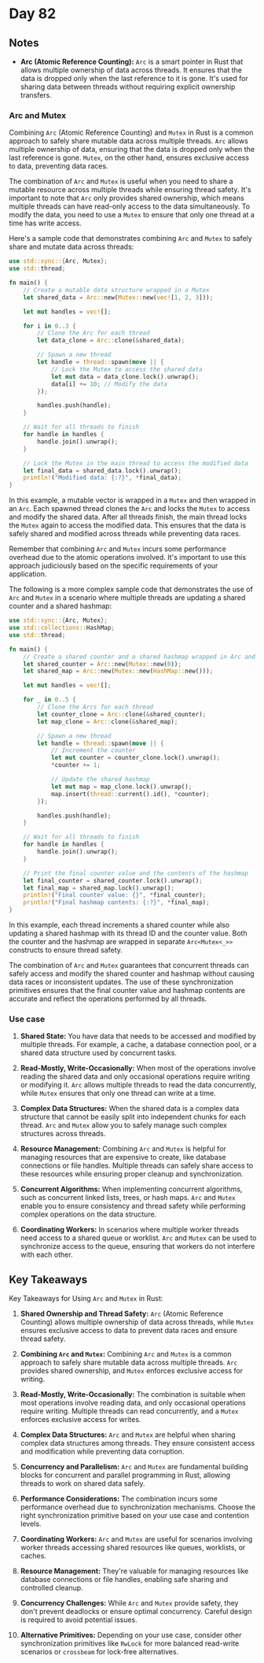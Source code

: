 # Day 82

## Notes

- **Arc (Atomic Reference Counting):** `Arc` is a smart pointer in Rust that allows multiple ownership of data across threads. It ensures that the data is dropped only when the last reference to it is gone. It's used for sharing data between threads without requiring explicit ownership transfers.


### Arc and Mutex

Combining `Arc` (Atomic Reference Counting) and `Mutex` in Rust is a common approach to safely share mutable data across multiple threads. `Arc` allows multiple ownership of data, ensuring that the data is dropped only when the last reference is gone. `Mutex`, on the other hand, ensures exclusive access to data, preventing data races.

The combination of `Arc` and `Mutex` is useful when you need to share a mutable resource across multiple threads while ensuring thread safety. It's important to note that `Arc` only provides shared ownership, which means multiple threads can have read-only access to the data simultaneously. To modify the data, you need to use a `Mutex` to ensure that only one thread at a time has write access.

Here's a sample code that demonstrates combining `Arc` and `Mutex` to safely share and mutate data across threads:

```rust
use std::sync::{Arc, Mutex};
use std::thread;

fn main() {
    // Create a mutable data structure wrapped in a Mutex
    let shared_data = Arc::new(Mutex::new(vec![1, 2, 3]));

    let mut handles = vec![];

    for i in 0..3 {
        // Clone the Arc for each thread
        let data_clone = Arc::clone(&shared_data);

        // Spawn a new thread
        let handle = thread::spawn(move || {
            // Lock the Mutex to access the shared data
            let mut data = data_clone.lock().unwrap();
            data[i] += 10; // Modify the data
        });

        handles.push(handle);
    }

    // Wait for all threads to finish
    for handle in handles {
        handle.join().unwrap();
    }

    // Lock the Mutex in the main thread to access the modified data
    let final_data = shared_data.lock().unwrap();
    println!("Modified data: {:?}", *final_data);
}
```

In this example, a mutable vector is wrapped in a `Mutex` and then wrapped in an `Arc`. Each spawned thread clones the `Arc` and locks the `Mutex` to access and modify the shared data. After all threads finish, the main thread locks the `Mutex` again to access the modified data. This ensures that the data is safely shared and modified across threads while preventing data races.

Remember that combining `Arc` and `Mutex` incurs some performance overhead due to the atomic operations involved. It's important to use this approach judiciously based on the specific requirements of your application.

The following is a more complex sample code that demonstrates the use of `Arc` and `Mutex` in a scenario where multiple threads are updating a shared counter and a shared hashmap:

```rust
use std::sync::{Arc, Mutex};
use std::collections::HashMap;
use std::thread;

fn main() {
    // Create a shared counter and a shared hashmap wrapped in Arc and Mutex
    let shared_counter = Arc::new(Mutex::new(0));
    let shared_map = Arc::new(Mutex::new(HashMap::new()));

    let mut handles = vec![];

    for _ in 0..5 {
        // Clone the Arcs for each thread
        let counter_clone = Arc::clone(&shared_counter);
        let map_clone = Arc::clone(&shared_map);

        // Spawn a new thread
        let handle = thread::spawn(move || {
            // Increment the counter
            let mut counter = counter_clone.lock().unwrap();
            *counter += 1;

            // Update the shared hashmap
            let mut map = map_clone.lock().unwrap();
            map.insert(thread::current().id(), *counter);
        });

        handles.push(handle);
    }

    // Wait for all threads to finish
    for handle in handles {
        handle.join().unwrap();
    }

    // Print the final counter value and the contents of the hashmap
    let final_counter = shared_counter.lock().unwrap();
    let final_map = shared_map.lock().unwrap();
    println!("Final counter value: {}", *final_counter);
    println!("Final hashmap contents: {:?}", *final_map);
}
```

In this example, each thread increments a shared counter while also updating a shared hashmap with its thread ID and the counter value. Both the counter and the hashmap are wrapped in separate `Arc<Mutex<_>>` constructs to ensure thread safety.

The combination of `Arc` and `Mutex` guarantees that concurrent threads can safely access and modify the shared counter and hashmap without causing data races or inconsistent updates. The use of these synchronization primitives ensures that the final counter value and hashmap contents are accurate and reflect the operations performed by all threads.

### Use case

1. **Shared State:** You have data that needs to be accessed and modified by multiple threads. For example, a cache, a database connection pool, or a shared data structure used by concurrent tasks.

2. **Read-Mostly, Write-Occasionally:** When most of the operations involve reading the shared data and only occasional operations require writing or modifying it. `Arc` allows multiple threads to read the data concurrently, while `Mutex` ensures that only one thread can write at a time.

3. **Complex Data Structures:** When the shared data is a complex data structure that cannot be easily split into independent chunks for each thread. `Arc` and `Mutex` allow you to safely manage such complex structures across threads.

4. **Resource Management:** Combining `Arc` and `Mutex` is helpful for managing resources that are expensive to create, like database connections or file handles. Multiple threads can safely share access to these resources while ensuring proper cleanup and synchronization.

5. **Concurrent Algorithms:** When implementing concurrent algorithms, such as concurrent linked lists, trees, or hash maps. `Arc` and `Mutex` enable you to ensure consistency and thread safety while performing complex operations on the data structure.

6. **Coordinating Workers:** In scenarios where multiple worker threads need access to a shared queue or worklist. `Arc` and `Mutex` can be used to synchronize access to the queue, ensuring that workers do not interfere with each other.

## Key Takeaways

Key Takeaways for Using `Arc` and `Mutex` in Rust:

1. **Shared Ownership and Thread Safety:** `Arc` (Atomic Reference Counting) allows multiple ownership of data across threads, while `Mutex` ensures exclusive access to data to prevent data races and ensure thread safety.

2. **Combining `Arc` and `Mutex`:** Combining `Arc` and `Mutex` is a common approach to safely share mutable data across multiple threads. `Arc` provides shared ownership, and `Mutex` enforces exclusive access for writing.

3. **Read-Mostly, Write-Occasionally:** The combination is suitable when most operations involve reading data, and only occasional operations require writing. Multiple threads can read concurrently, and a `Mutex` enforces exclusive access for writes.

4. **Complex Data Structures:** `Arc` and `Mutex` are helpful when sharing complex data structures among threads. They ensure consistent access and modification while preventing data corruption.

5. **Concurrency and Parallelism:** `Arc` and `Mutex` are fundamental building blocks for concurrent and parallel programming in Rust, allowing threads to work on shared data safely.

6. **Performance Considerations:** The combination incurs some performance overhead due to synchronization mechanisms. Choose the right synchronization primitive based on your use case and contention levels.

7. **Coordinating Workers:** `Arc` and `Mutex` are useful for scenarios involving worker threads accessing shared resources like queues, worklists, or caches.

8. **Resource Management:** They're valuable for managing resources like database connections or file handles, enabling safe sharing and controlled cleanup.

9. **Concurrency Challenges:** While `Arc` and `Mutex` provide safety, they don't prevent deadlocks or ensure optimal concurrency. Careful design is required to avoid potential issues.

10. **Alternative Primitives:** Depending on your use case, consider other synchronization primitives like `RwLock` for more balanced read-write scenarios or `crossbeam` for lock-free alternatives.
